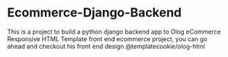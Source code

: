 # Ecommerce-Django-Backend
This is a project to build a python django backend app to Olog eCommerce Responsive HTML Template front end ecommerce project, you can go ahead and checkout his front end design @templatecookie/olog-html
 
